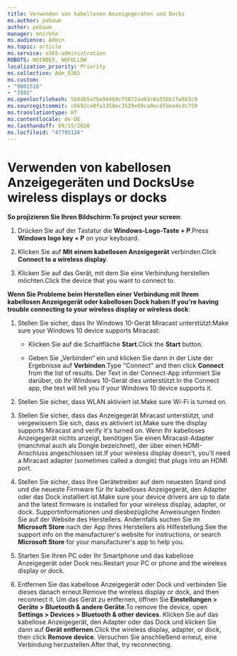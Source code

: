```yaml
---
title: Verwenden von kabellosen Anzeigegeräten und Docks
ms.author: pebaum
author: pebaum
manager: mnirkhe
ms.audience: Admin
ms.topic: article
ms.service: o365-administration
ROBOTS: NOINDEX, NOFOLLOW
localization_priority: Priority
ms.collection: Adm_O365
ms.custom:
- "9001516"
- "3582"
ms.openlocfilehash: 5b0db5a7be944b9cf5872aa93c0a55bb1fe6b3c9
ms.sourcegitcommit: c6692ce0fa1358ec3529e59ca0ecdfdea4cdc759
ms.translationtype: HT
ms.contentlocale: de-DE
ms.lasthandoff: 09/15/2020
ms.locfileid: "47795126"
---
```

# <a name="use-wireless-displays-or-docks"></a><span data-ttu-id="77116-102">Verwenden von kabellosen Anzeigegeräten und Docks</span><span class="sxs-lookup"><span data-stu-id="77116-102">Use wireless displays or docks</span></span>

<span data-ttu-id="77116-103">**So projizieren Sie Ihren Bildschirm**:</span><span class="sxs-lookup"><span data-stu-id="77116-103">**To project your screen**:</span></span>

1. <span data-ttu-id="77116-104">Drücken Sie auf der Tastatur die **Windows-Logo-Taste + P**.</span><span class="sxs-lookup"><span data-stu-id="77116-104">Press **Windows logo key + P** on your keyboard.</span></span>

2. <span data-ttu-id="77116-105">Klicken Sie auf **Mit einem kabellosen Anzeigegerät** verbinden.</span><span class="sxs-lookup"><span data-stu-id="77116-105">Click **Connect to a wireless display**.</span></span>

3. <span data-ttu-id="77116-106">Klicken Sie auf das Gerät, mit dem Sie eine Verbindung herstellen möchten.</span><span class="sxs-lookup"><span data-stu-id="77116-106">Click the device that you want to connect to.</span></span>

<span data-ttu-id="77116-107">**Wenn Sie Probleme beim Herstellen einer Verbindung mit Ihrem kabellosen Anzeigegerät oder kabellosen Dock haben**:</span><span class="sxs-lookup"><span data-stu-id="77116-107">**If you're having trouble connecting to your wireless display or wireless dock**:</span></span>

1. <span data-ttu-id="77116-108">Stellen Sie sicher, dass Ihr Windows 10-Gerät Miracast unterstützt:</span><span class="sxs-lookup"><span data-stu-id="77116-108">Make sure your Windows 10 device supports Miracast:</span></span> 

    - <span data-ttu-id="77116-109">Klicken Sie auf die Schaltfläche **Start**.</span><span class="sxs-lookup"><span data-stu-id="77116-109">Click the **Start** button.</span></span>
    
    - <span data-ttu-id="77116-110">Geben Sie „Verbinden“ ein und klicken Sie dann in der Liste der Ergebnisse auf **Verbinden**.</span><span class="sxs-lookup"><span data-stu-id="77116-110">Type "Connect" and then click **Connect** from the list of results.</span></span> <span data-ttu-id="77116-111">Der Text in der Connect-App informiert Sie darüber, ob Ihr Windows 10-Gerät dies unterstützt.</span><span class="sxs-lookup"><span data-stu-id="77116-111">In the Connect app, the text will tell you if your Windows 10 device supports it.</span></span> 

2. <span data-ttu-id="77116-112">Stellen Sie sicher, dass WLAN aktiviert ist.</span><span class="sxs-lookup"><span data-stu-id="77116-112">Make sure Wi-Fi is turned on.</span></span> 

3. <span data-ttu-id="77116-113">Stellen Sie sicher, dass das Anzeigegerät Miracast unterstützt, und vergewissern Sie sich, dass es aktiviert ist.</span><span class="sxs-lookup"><span data-stu-id="77116-113">Make sure the display supports Miracast and verify it's turned on.</span></span> <span data-ttu-id="77116-114">Wenn Ihr kabelloses Anzeigegerät nichts anzeigt, benötigen Sie einen Miracast-Adapter (manchmal auch als Dongle bezeichnet), der über einen HDMI-Anschluss angeschlossen ist.</span><span class="sxs-lookup"><span data-stu-id="77116-114">If your wireless display doesn't, you'll need a Miracast adapter (sometimes called a dongle) that plugs into an HDMI port.</span></span>

4. <span data-ttu-id="77116-115">Stellen Sie sicher, dass Ihre Gerätetreiber auf dem neuesten Stand sind und die neueste Firmware für Ihr kabelloses Anzeigegerät, den Adapter oder das Dock installiert ist.</span><span class="sxs-lookup"><span data-stu-id="77116-115">Make sure your device drivers are up to date and the latest firmware is installed for your wireless display, adapter, or dock.</span></span> <span data-ttu-id="77116-116">Supportinformationen und diesbezügliche Anweisungen finden Sie auf der Website des Herstellers. Andernfalls suchen Sie im **Microsoft Store** nach der App Ihres Herstellers als Hilfestellung.</span><span class="sxs-lookup"><span data-stu-id="77116-116">See the support info on the manufacturer's website for instructions, or search **Microsoft Store** for your manufacturer's app to help you.</span></span>

5. <span data-ttu-id="77116-117">Starten Sie Ihren PC oder Ihr Smartphone und das kabellose Anzeigegerät oder Dock neu.</span><span class="sxs-lookup"><span data-stu-id="77116-117">Restart your PC or phone and the wireless display or dock.</span></span>

6. <span data-ttu-id="77116-118">Entfernen Sie das kabellose Anzeigegerät oder Dock und verbinden Sie dieses danach erneut.</span><span class="sxs-lookup"><span data-stu-id="77116-118">Remove the wireless display or dock, and then reconnect it.</span></span> <span data-ttu-id="77116-119">Um das Gerät zu entfernen, öffnen Sie **Einstellungen > Geräte > Bluetooth & andere Geräte**.</span><span class="sxs-lookup"><span data-stu-id="77116-119">To remove the device, open **Settings > Devices  > Bluetooth & other devices**.</span></span> <span data-ttu-id="77116-120">Klicken Sie auf das kabellose Anzeigegerät, den Adapter oder das Dock und klicken Sie dann auf **Gerät entfernen**.</span><span class="sxs-lookup"><span data-stu-id="77116-120">Click the wireless display, adapter, or dock, then click **Remove device**.</span></span> <span data-ttu-id="77116-121">Versuchen Sie anschließend erneut, eine Verbindung herzustellen.</span><span class="sxs-lookup"><span data-stu-id="77116-121">After that, try reconnecting.</span></span>
